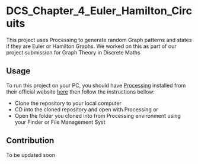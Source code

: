 # DCS_Chapter_4_Euler_Hamilton_Circuits
This project uses Processing to generate random Graph patterns and states if they are Euler or Hamilton Graphs. We worked on this as part of our project submission for Graph Theory in Discrete Maths
## Usage
To run this project on your PC, you should have [Processing](https://processing.org/download/) installed from their official website [here](https://processing.org/download/) then follow the instructions bellow:
- Clone the repository to your local computer
- CD into the cloned repository and open with Processing or
- Open the folder you cloned into from Processing environment using your Finder or File Management Syst

## Contribution
To be updated soon

